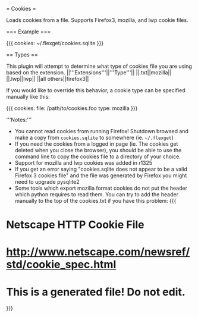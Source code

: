 = Cookies =

Loads cookies from a file. Supports Firefox3, mozilla, and lwp cookie files.

=== Example ===

{{{
cookies: ~/.flexget/cookies.sqlite
}}}

== Types ==

This plugin will attempt to determine what type of cookies file you are using based on the extension.
||'''Extensions'''||'''Type'''||
||.txt||mozilla||
||.lwp||lwp||
||all others||firefox3||

If you would like to override this behavior, a cookie type can be specified manually like this:

{{{
cookies:
  file: /path/to/cookies.foo
  type: mozilla
}}}

'''Notes:'''
 - You cannot read cookies from running Firefox! Shutdown browsed and make a copy from `cookies.sqlite` to somewhere (ie. `~/.flexget`)
 - If you need the cookies from a logged in page (ie. The cookies get deleted when you close the browser), you should be able to use the command line to copy the cookies file to a directory of your choice.
 - Support for mozilla and lwp cookies was added in r1325
 - If you get an error saying "cookies.sqlite does not appear to be a valid Firefox 3 cookies file" and the file was generated by Firefox you might need to upgrade pysqlite2
 - Some tools which export mozilla format cookies do not put the header which python requires to read them. You can try to add the header manually to the top of the cookies.txt if you have this problem:
{{{
# Netscape HTTP Cookie File
# http://www.netscape.com/newsref/std/cookie_spec.html
# This is a generated file!  Do not edit.
}}}